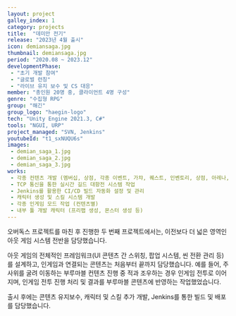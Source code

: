 ```yaml
---
layout: project
galley_index: 1
category: projects
title:  "데미안 전기"
release: "2023년 4월 출시"
icon: demiansaga.jpg
thumbnail: demiansaga.jpg
period: "2020.08 ~ 2023.12"
developmentPhase:
 - "초기 개발 참여"
 - "글로벌 런칭"
 - "라이브 유지 보수 및 CS 대응"
member: "총인원 20명 중, 클라이언트 4명 구성"
genre: "수집형 RPG"
group: "해긴"
group_logo: "haegin-logo"
tech: "Unity Engine 2021.3, C#"
tools: "NGUI, URP"
project_managed: "SVN, Jenkins"
youtubeId: "t1_sxNUQU6s"
images:
 - demian_saga_1.jpg
 - demian_saga_2.jpg
 - demian_saga_3.jpg
works:
 - 각종 컨텐츠 개발 (멤버십, 상점, 각종 이벤트, 가챠, 퀘스트, 인벤토리, 상점, 아레나, 캐릭터 관리, 부루마블, 시련의탑 등)
 - TCP 통신을 통한 실시간 길드 대항전 시스템 작업
 - Jenkins를 활용한 CI/CD 빌드 자동화 설정 및 관리
 - 캐릭터 생성 및 스킬 시스템 개발
 - 각종 인게임 모드 작업 (컨텐츠별)
 - 내부 툴 개발 캐릭터 (프리팹 생성, 몬스터 생성 등)
---
```


오버독스 프로젝트를 마친 후 진행한 두 번째 프로젝트에서는, 이전보다 더 넓은 영역인 아웃 게임 시스템 전반을 담당했습니다.

아웃 게임의 전체적인 프레임워크(UI 콘텐츠 간 스위칭, 팝업 시스템, 씬 전환 관리 등)를 설계하고, 인게임과 연결되는 콘텐츠는 처음부터 끝까지 담당했습니다. 예를 들어, 주사위를 굴려 이동하는 부루마블 컨텐츠 진행 중 적과 조우하는 경우 인게임 전투로 이어지며, 인게임 전투 진행 처리 및 결과를 부루마블 콘텐츠에 반영하는 작업했었습니다.

출시 후에는 콘텐츠 유지보수, 캐릭터 및 스킬 추가 개발, Jenkins를 통한 빌드 및 배포를 담당했습니다.